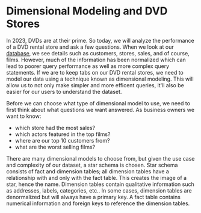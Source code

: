 # Dimensional Modeling and DVD Stores

In 2023, DVDs are at their prime. So today, we will analyze the performance of a DVD rental store and ask a few questions. When we look at our [database](https://www.postgresqltutorial.com/wp-content/uploads/2018/03/printable-postgresql-sample-database-diagram.pdf), we see details such as customers, stores, sales, and of course, films. However, much of the information has been normalized which can lead to poorer query performance as well as more complex query statements. If we are to keep tabs on our DVD rental stores, we need to model our data using a technique known as dimensional modeling. This will allow us to not only make simpler and more efficent queries, it'll also be easier for our users to understand the dataset.

Before we can choose what type of dimensional model to use, we need to first think about what questions we want answered. As business owners we want to know:
- which store had the most sales?
- which actors featured in the top films?
- where are our top 10 customers from?
- what are the worst selling films?

There are many dimensional models to choose from, but given the use case and complexity of our dataset, a star schema is chosen. Star schema consists of fact and dimension tables; all dimension tables have a relationship with and only with the fact table. This creates the image of a star, hence the name. Dimension tables contain qualitative information such as addresses, labels, categories, etc.. In some cases, dimension tables are denormalized but will always have a primary key. A fact table contains numerical information and foreign keys to reference the dimension tables.
